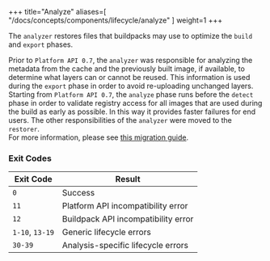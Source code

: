 +++
title="Analyze"
aliases=[
  "/docs/concepts/components/lifecycle/analyze"
]
weight=1
+++

The `analyzer` restores files that buildpacks may use to optimize the `build` and `export` phases.

<!--more-->

Prior to `Platform API 0.7`, the `analyzer` was responsible for analyzing the metadata from the cache and the previously built image, if available, to determine what layers can or cannot be reused.
This information is used during the `export` phase in order to avoid re-uploading unchanged layers.\
Starting from `Platform API 0.7`, the `analyze` phase runs before the `detect` phase in order to validate registry access for all images that are used during the build as early as possible. In this way it provides faster failures for end users. The other responsibilities of the `analyzer` were moved to the `restorer`.\
For more information, please see [this migration guide][platform-api-06-07-migration].

### Exit Codes

| Exit Code       | Result                              |
|-----------------|-------------------------------------|
| `0`             | Success                             |
| `11`            | Platform API incompatibility error  |
| `12`            | Buildpack API incompatibility error |
| `1-10`, `13-19` | Generic lifecycle errors            |
| `30-39`         | Analysis-specific lifecycle errors  |

[platform-api-06-07-migration]: https://buildpacks.io/docs/for-platform-operators/how-to/migrate/deprecated/platform-api-0.6-0.7/
